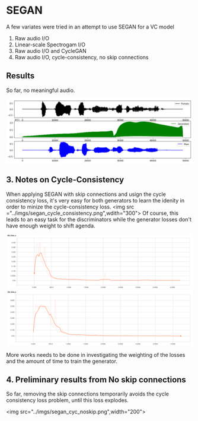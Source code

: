 # SEGAN

A few variates were tried in an attempt to use SEGAN for a VC model

1. Raw audio I/O
2. Linear-scale Spectrogam I/O
3. Raw audio I/O and CycleGAN 
4. Raw audio I/O, cycle-consistency, no skip connections

## Results

So far, no meaningful audio.

<img src = "../imgs/segan_results_audio.png">

## 3. Notes on Cycle-Consistency

When applying SEGAN with skip connections and usign the cycle consistency loss, it's very easy for both generators to learn the idenity in order to minize the cycle-consistency loss.
<img src ="../imgs/segan_cycle_consistency.png",wdith="300">
Of course, this leads to an easy task for the discriminators while the generator losses don't have enough weight to shift agenda.

<img src ="../imgs/segan_cyc_disx.png">

<img src ="../imgs/segan_cyc_disy.png">

More works needs to be done in investigating the weighting of the losses and the amount of time to train the generator.

## 4. Preliminary results from No skip connections

So far, removing the skip connections temporarily avoids the cycle consistency loss problem, until this loss explodes.  

<img src="../imgs/segan_cyc_noskip.png",width="200">
